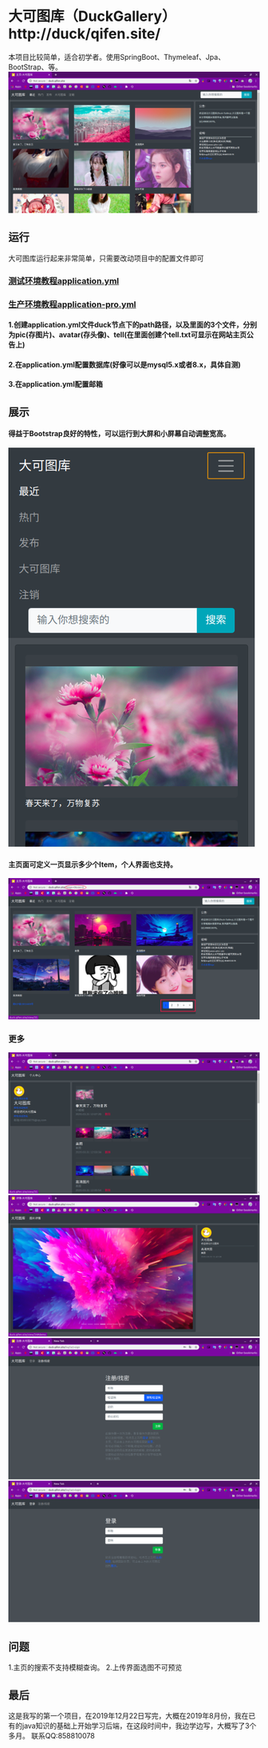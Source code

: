 # 大可图库（DuckGallery）http://duck/qifen.site/
本项目比较简单，适合初学者。使用SpringBoot、Thymeleaf、Jpa、BootStrap、等。
![主页展示](https://github.com/lijialuG/qifen/blob/master/Screenshot%20from%202020-03-31%2016-16-18.png?raw=true)

## 运行
大可图库运行起来非常简单，只需要改动项目中的配置文件即可
### [测试环境教程application.yml](https://github.com/lijialuG/qifen/blob/master/src/main/resources/application.yml)
### [生产环境教程application-pro.yml](https://github.com/lijialuG/qifen/blob/master/src/main/resources/application-pro.yml)

#### 1.创建application.yml文件duck节点下的path路径，以及里面的3个文件，分别为pic(存图片)、avatar(存头像)、tell(在里面创建个tell.txt可显示在网站主页公告上)
#### 2.在application.yml配置数据库(好像可以是mysql5.x或者8.x，具体自测)
#### 3.在application.yml配置邮箱

## 展示
#### 得益于Bootstrap良好的特性，可以运行到大屏和小屏幕自动调整宽高。
![小屏幕](https://github.com/lijialuG/qifen/blob/master/image.png?raw=true)

#### 主页面可定义一页显示多少个Item，个人界面也支持。
![页面显示](https://github.com/lijialuG/qifen/blob/master/DeepinScreenshot_google-chrome_20200331164230.png?raw=true)

### 更多
![个人](https://github.com/lijialuG/qifen/blob/master/Screenshot%20from%202020-03-31%2016-46-56.png?raw=true)
![查看](https://github.com/lijialuG/qifen/blob/master/Screenshot%20from%202020-03-31%2016-51-18.png?raw=true)
![注册](https://github.com/lijialuG/qifen/blob/master/Screenshot%20from%202020-03-31%2016-57-23.png?raw=true)
![登陆](https://github.com/lijialuG/qifen/blob/master/Screenshot%20from%202020-03-31%2016-56-28.png?raw=true)

## 问题
1.主页的搜索不支持模糊查询。
2.上传界面选图不可预览

## 最后
这是我写的第一个项目，在2019年12月22日写完，大概在2019年8月份，我在已有的java知识的基础上开始学习后端，在这段时间中，我边学边写，大概写了3个多月。
联系QQ:858810078




